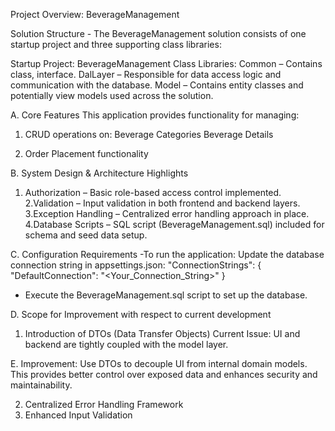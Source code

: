 Project Overview: BeverageManagement

Solution Structure - 
    The BeverageManagement solution consists of one startup project and three supporting class libraries:

Startup Project: BeverageManagement
Class Libraries:
  Common – Contains class, interface.
  DalLayer – Responsible for data access logic and communication with the database.
  Model – Contains entity classes and potentially view models used across the solution.

A. Core Features
  This application provides functionality for managing:
  1. CRUD operations on:
      Beverage Categories
      Beverage Details

  2. Order Placement functionality

B. System Design & Architecture Highlights
 1. Authorization – Basic role-based access control implemented.
 2.Validation – Input validation in both frontend and backend layers.
 3.Exception Handling – Centralized error handling approach in place.
 4.Database Scripts – SQL script (BeverageManagement.sql) included for schema and seed data setup.

C. Configuration Requirements
-To run the application:
    Update the database connection string in appsettings.json:
    "ConnectionStrings": {
        "DefaultConnection": "<Your_Connection_String>"
      }
- Execute the BeverageManagement.sql script to set up the database.

D. Scope for Improvement with respect to current development
1.  Introduction of DTOs (Data Transfer Objects)
    Current Issue: UI and backend are tightly coupled with the model layer.

E. Improvement: Use DTOs to decouple UI from internal domain models. This provides better control over exposed data and enhances security and maintainability.

2. Centralized Error Handling Framework
3. Enhanced Input Validation
